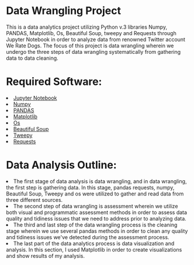 # Data Wrangling Project
This is a data analytics project utilizing Python v.3 libraries Numpy, PANDAS, Matplotlib, Os, Beautiful Soup, tweepy and Requests through Jupyter Notebook in order to analyze data from renowned Twitter account We Rate Dogs. The focus of this project is data wrangling wherein we undergo the three steps of data wrangling systematically from gathering data to data cleaning.

# Required Software:
<li> <a href=https://jupyter.org/install>Jupyter Notebook</a>
<li> <a href=https://numpy.org/devdocs/user/index.html>Numpy</a>
<li> <a href=https://pandas.pydata.org/>PANDAS</a>
<li> <a href=https://matplotlib.org/>Matplotlib</a>
<li> <a href=https://docs.python.org/3/library/os.html> Os</a>
<li> <a href=https://www.crummy.com/software/BeautifulSoup/bs4/doc/> Beautiful Soup</a>
<li> <a href=http://docs.tweepy.org/en/latest/install.html>Tweepy</a>
<li> <a href=https://requests.readthedocs.io/en/master/>Requests</a>

# Data Analysis Outline:
<li> The first stage of data analysis is data wrangling, and in data wrangling, the first step is gathering data. In this stage, pandas requests, numpy, Beautiful Soup, Tweepy and os were utilized to gather and read data from three different sources.
<li> The second step of data wrangling is assessment wherein we utilize both visual and programmatic assessment methods in order to assess data quality and tidiness issues that we need to address prior to analyzing data.
<li> The third and last step of the data wrangling process is the cleaning stage wherein we use several pandas methods in order to clean any quality and tidiness issues we've detected during the assessment process.
<li> The last part of the data analytics process is data visualization and analysis. In this section, I used Matplotlib in order to create visualizations and show results of my analysis.
